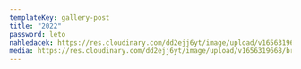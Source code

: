 ```yaml
---
templateKey: gallery-post
title: "2022"
password: leto
nahledacek: https://res.cloudinary.com/dd2ejj6yt/image/upload/v1656319668/bradavice_djels0.png
media: https://res.cloudinary.com/dd2ejj6yt/image/upload/v1656319668/bradavice_djels0.png
---
```

